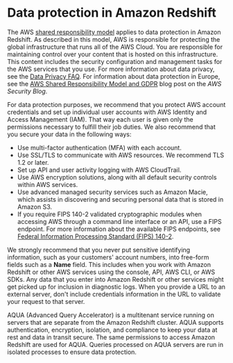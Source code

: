 # Data protection in Amazon Redshift<a name="security-data-protection"></a>

The AWS [shared responsibility model](http://aws.amazon.com/compliance/shared-responsibility-model/) applies to data protection in Amazon Redshift\. As described in this model, AWS is responsible for protecting the global infrastructure that runs all of the AWS Cloud\. You are responsible for maintaining control over your content that is hosted on this infrastructure\. This content includes the security configuration and management tasks for the AWS services that you use\. For more information about data privacy, see the [Data Privacy FAQ](http://aws.amazon.com/compliance/data-privacy-faq)\. For information about data protection in Europe, see the [AWS Shared Responsibility Model and GDPR](http://aws.amazon.com/blogs/security/the-aws-shared-responsibility-model-and-gdpr/) blog post on the *AWS Security Blog*\.

For data protection purposes, we recommend that you protect AWS account credentials and set up individual user accounts with AWS Identity and Access Management \(IAM\)\. That way each user is given only the permissions necessary to fulfill their job duties\. We also recommend that you secure your data in the following ways:
+ Use multi\-factor authentication \(MFA\) with each account\.
+ Use SSL/TLS to communicate with AWS resources\. We recommend TLS 1\.2 or later\.
+ Set up API and user activity logging with AWS CloudTrail\.
+ Use AWS encryption solutions, along with all default security controls within AWS services\.
+ Use advanced managed security services such as Amazon Macie, which assists in discovering and securing personal data that is stored in Amazon S3\.
+ If you require FIPS 140\-2 validated cryptographic modules when accessing AWS through a command line interface or an API, use a FIPS endpoint\. For more information about the available FIPS endpoints, see [Federal Information Processing Standard \(FIPS\) 140\-2](http://aws.amazon.com/compliance/fips/)\.

We strongly recommend that you never put sensitive identifying information, such as your customers' account numbers, into free\-form fields such as a **Name** field\. This includes when you work with Amazon Redshift or other AWS services using the console, API, AWS CLI, or AWS SDKs\. Any data that you enter into Amazon Redshift or other services might get picked up for inclusion in diagnostic logs\. When you provide a URL to an external server, don't include credentials information in the URL to validate your request to that server\.

AQUA \(Advanced Query Accelerator\) is a multitenant service running on servers that are separate from the Amazon Redshift cluster\. AQUA supports authentication, encryption, isolation, and compliance to keep your data at rest and data in transit secure\. The same permissions to access Amazon Redshift are used for AQUA\. Queries processed on AQUA servers are run in isolated processes to ensure data protection\. 